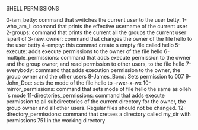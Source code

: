 SHELL PERMISSIONS

0-iam_betty: command that switches the current user to the user betty.
1-who_am_i: coomand that prints the effective username of the current user
2-groups: command that prints the current all the groups the current user ispart of
3-new_owner: command that changes the owner of the file hello to the user betty
4-empty: this commad create s empty file called hello
5-execute: adds execute permissions to the owner of the file hello
6-multiple_permissions: command that adds execute permission to the owner and the group owner, and read permission to other users, to the file hello
7-everybody: command that adds execution permission to the owner, the group owner and the other users
8-James_Bond: Sets permission to 007
9-John_Doe: sets the mode of the file hello to -rwxr-x-wx
10-mirror_permissions: command that sets mode of file hello the same as olleh´s mode
11-directories_permissions: command that adds execute permission to all subdirectories of the current directory for the owner, the group owner and all other users. Regular files should not be changed.
12-directory_permissions: command that cretaes a directory called my_dir with permissions 751 in the working directory